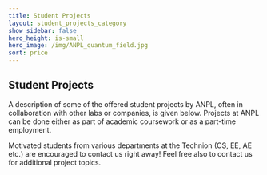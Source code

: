 ```yaml
---
title: Student Projects
layout: student_projects_category
show_sidebar: false
hero_height: is-small
hero_image: /img/ANPL_quantum_field.jpg 
sort: price
---
```


## Student Projects

A description of some of the offered student projects by ANPL, often in collaboration with other labs or companies, is given below. Projects at ANPL can be done either as part of academic coursework or as a part-time employment. 

Motivated students from various departments at the Technion (CS, EE, AE etc.) are encouraged to contact us right away! Feel free also to contact us for additional project topics.

